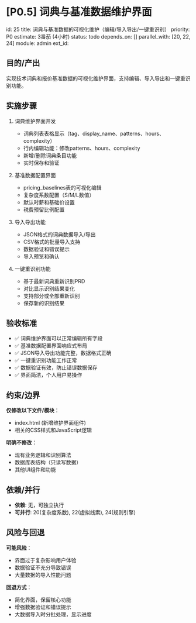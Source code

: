 # [P0.5] 词典与基准数据维护界面

id: 25
title: 词典与基准数据的可视化维护（编辑/导入导出/一键重识别）
priority: P0
estimate: 3番茄 (4小时)
status: todo
depends_on: []
parallel_with: [20, 22, 24]
module: admin
ext_id:

## 目的/产出
实现技术词典和报价基准数据的可视化维护界面，支持编辑、导入导出和一键重识别功能。

## 实施步骤

1. 词典维护界面开发
   - 词典列表表格显示（tag、display_name、patterns、hours、complexity）
   - 行内编辑功能：修改patterns、hours、complexity
   - 新增/删除词典条目功能
   - 实时保存和验证

2. 基准数据配置界面
   - pricing_baselines表的可视化编辑
   - 复杂度系数配置（S/M/L数值）
   - 默认时薪和基础价设置
   - 税费预留比例配置

3. 导入导出功能
   - JSON格式的词典数据导入/导出
   - CSV格式的批量导入支持
   - 数据验证和错误提示
   - 导入预览和确认

4. 一键重识别功能
   - 基于最新词典重新识别PRD
   - 对比显示识别结果变化
   - 支持部分或全部重新识别
   - 保存新的识别结果

## 验收标准

- ✅ 词典维护界面可以正常编辑所有字段
- ✅ 基准数据配置界面响应式布局
- ✅ JSON导入导出功能完整，数据格式正确
- ✅ 一键重识别功能工作正常
- ✅ 数据验证有效，防止错误数据保存
- ✅ 界面简洁，个人用户易操作

## 约束/边界

**仅修改以下文件/模块**：
- index.html (新增维护界面组件)
- 相关的CSS样式和JavaScript逻辑

**明确不修改**：
- 现有业务逻辑和识别算法
- 数据库表结构（只读写数据）
- 其他UI组件和功能

## 依赖/并行

- **依赖**: 无，可独立执行
- **可并行**: 20(复杂度系数), 22(虚拟线索), 24(规则引擎)

## 风险与回退

**可能风险**：
- 界面过于复杂影响用户体验
- 数据验证不充分导致错误
- 大量数据的导入性能问题

**回退方式**：
- 简化界面，保留核心功能
- 增强数据验证和错误提示
- 大数据导入时分批处理，显示进度
